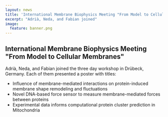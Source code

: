 ```yaml
---
layout: news
title: 'International Membrane Biophysics Meeting "From Model to Cellular Membranes", Drübeck, 2024' 
excerpt: "Adrià, Neda, and Fabian joined" 
image:
  feature: banner.png
---
```


## International Membrane Biophysics Meeting "From Model to Cellular Membranes"

Adrià, Neda, and Fabian joined the three day workshop in Drübeck, Germany. Each of them presented a poster with titles: </b>

* Influence of membrane-mediated interactions on protein-induced membrane shape remodeling and fluctuations
* Novel DNA-based force sensor to measure membrane-mediated forces between proteins
* Experimental data informs computational protein cluster prediction in Mitochondria
